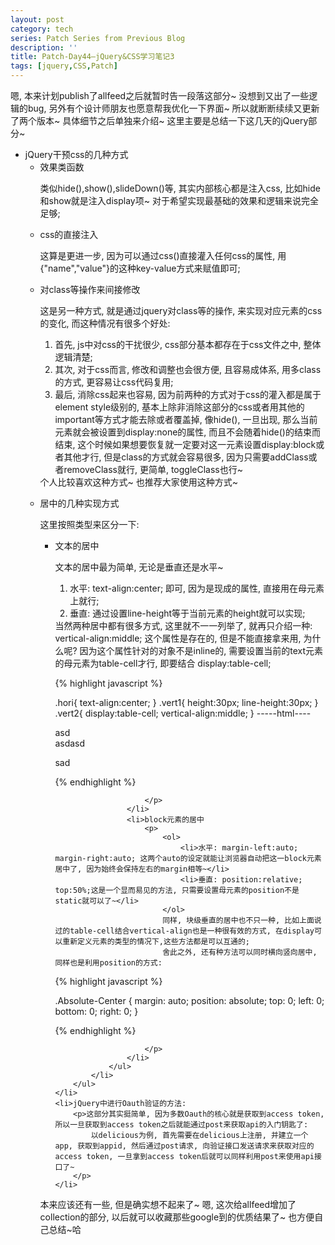 ```yaml
---
layout: post
category: tech
series: Patch Series from Previous Blog
description: ''
title: Patch-Day44–jQuery&CSS学习笔记3
tags: [jquery,CSS,Patch]
---
```


嗯, 本来计划publish了allfeed之后就暂时告一段落这部分~ 没想到又出了一些逻辑的bug, 另外有个设计师朋友也愿意帮我优化一下界面~ 所以就断断续续又更新了两个版本~ 具体细节之后单独来介绍~ 这里主要是总结一下这几天的jQuery部分~

<ul>
    <li>jQuery干预css的几种方式
        <ul>
            <li>效果类函数
                <p>类似hide(),show(),slideDown()等, 其实内部核心都是注入css, 比如hide和show就是注入display项~ 对于希望实现最基础的效果和逻辑来说完全足够;</p>
            </li>
            <li>css的直接注入
                <p>这算是更进一步, 因为可以通过css()直接灌入任何css的属性, 用{"name","value"}的这种key-value方式来赋值即可;</p>
            </li>
            <li>对class等操作来间接修改
                <p>这是另一种方式, 就是通过jquery对class等的操作, 来实现对应元素的css的变化, 而这种情况有很多个好处:
                        <ol>
                            <li>首先, js中对css的干扰很少, css部分基本都存在于css文件之中, 整体逻辑清楚;</li>
                            <li>其次, 对于css而言, 修改和调整也会很方便, 且容易成体系, 用多class的方式, 更容易让css代码复用;</li>
                            <li>最后, 消除css起来也容易, 因为前两种的方式对于css的灌入都是属于element style级别的, 基本上除非消除这部分的css或者用其他的important等方式才能去除或者覆盖掉, 像hide(), 一旦出现, 那么当前元素就会被设置到display:none的属性, 而且不会随着hide()的结束而结束, 这个时候如果想要恢复就一定要对这一元素设置display:block或者其他才行, 但是class的方式就会容易很多, 因为只需要addClass或者removeClass就行, 更简单, toggleClass也行~</li>
                        </ol>
                        个人比较喜欢这种方式~ 也推荐大家使用这种方式~
                </p>
            </li>
            <li>居中的几种实现方式
                <p>这里按照类型来区分一下:</p>
                <ul>
                    <li>文本的居中
                        <p>文本的居中最为简单, 无论是垂直还是水平~
                            <ol>
                                <li>水平: text-align:center; 即可, 因为是现成的属性, 直接用在母元素上就行;</li>
                                <li>垂直: 通过设置line-height等于当前元素的height就可以实现;</li>
                            </ol>
                            当然两种居中都有很多方式, 这里就不一一列举了, 就再只介绍一种:
                            vertical-align:middle; 这个属性是存在的, 但是不能直接拿来用, 为什么呢? 因为这个属性针对的对象不是inline的, 需要设置当前的text元素的母元素为table-cell才行, 即要结合 display:table-cell;

{% highlight javascript %}

.hori{
    text-align:center;
}
.vert1{
    height:30px;
    line-height:30px;
}
.vert2{
    display:table-cell;
    vertical-align:middle;
}
-----html----
<div class="hori">asd</div>
<div class="vert1">asdasd</div>
<div class="vert2">
    <p>sad</p>
</div>

{% endhighlight %}

                        </p>
                    </li>
                    <li>block元素的居中
                        <p>
                            <ol>
                                <li>水平: margin-left:auto; margin-right:auto; 这两个auto的设定就能让浏览器自动把这一block元素居中了, 因为始终会保持左右的margin相等~</li>
                                <li>垂直: position:relative; top:50%;这是一个显而易见的方法, 只需要设置母元素的position不是static就可以了~</li>
                            </ol>
                            同样, 块级垂直的居中也不只一种, 比如上面说过的table-cell结合vertical-align也是一种很有效的方式, 在display可以重新定义元素的类型的情况下,这些方法都是可以互通的;
                            舍此之外, 还有种方法可以同时横向竖向居中, 同样也是利用position的方式:

{% highlight javascript %}

.Absolute-Center {
  margin: auto;
  position: absolute;
  top: 0; left: 0; bottom: 0; right: 0;
}

{% endhighlight %}

                        </p>
                    </li>
                </ul>
            </li>
        </ul>
    </li>
    <li>jQuery中进行Oauth验证的方法:
        <p>这部分其实挺简单, 因为多数Oauth的核心就是获取到access token, 所以一旦获取到access token之后就能通过post来获取api的入门钥匙了:
            以delicious为例, 首先需要在delicious上注册, 并建立一个app, 获取到appid, 然后通过post请求, 向验证接口发送请求来获取对应的access token, 一旦拿到access token后就可以同样利用post来使用api接口了~
        </p>
    </li>
</ul>

本来应该还有一些, 但是确实想不起来了~ 嗯, 这次给allfeed增加了collection的部分, 以后就可以收藏那些google到的优质结果了~ 也方便自己总结~哈
